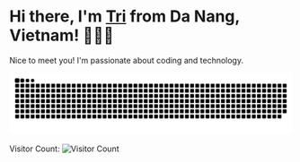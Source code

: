 # Hi there, I'm [Tri](https://github.com/tranductri2003) from Da Nang, Vietnam! 👋👋👋

Nice to meet you! I'm passionate about coding and technology.

![Snake animation](https://raw.githubusercontent.com/tranductri2003/tranductri2003/output/github-contribution-grid-snake.svg)

Visitor Count:
![Visitor Count](https://profile-counter.glitch.me/tranductri2003/count.svg)
